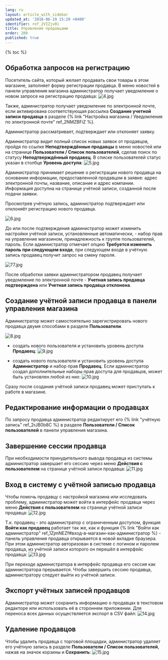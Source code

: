 ```yaml
---
lang: ru
layout: article_with_sidebar
updated_at: '2018-06-19 15:20 +0400'
identifier: ref_2VIZjv0i
title: Управление продавцами
order: 200
published: true
---
```

{% toc %}

## Обработка запросов на регистрацию

Посетитель сайта, который желает продавать свои товары в этом магазине, заполняет форму регистрации продавца. В меню новостей в панели управления магазина администратор получает уведомление о новом запросе на регистрацию продавца:
![4.jpg]({{site.baseurl}}/attachments/ref_2VIZjv0i/4.jpg)

Также, администратор получает уведомление по электронной почте, если активирована соответствующая рассылка **Создание учетной записи продавца** в разделе {% link "Настройка магазина / Уведомления по электронной почте" ref_2NMZBFiZ %}. 

Администратор рассматривает, подтверждает или отклоняет заявку.

Администратор видит полный список новых заявок от продавцов, пройдя по ссылке **Неподтверждённые продавцы** в меню новостей или на странице **Пользователи / Список пользователей**, сделав поиск по статусу **Неподтверждённый продавец**. В списке пользователей статус указан в столбце **Уровень доступа**:
![5.jpg]({{site.baseurl}}/attachments/ref_2VIZjv0i/5.jpg)

Администратор принимает решение о регистрации нового продавца на основании информации, предоставленной продавцом в заявке: адрес электронной почты, название, описание и адрес компании. Информация доступна на странице учётной записи, созданной после подачи заявки.

Просмотрев учётную запись, администратор подтверждает или отклоняёт регистрацию нового продавца. 

![6.jpg]({{site.baseurl}}/attachments/ref_2VIZjv0i/6.jpg)

До или после подтверждения администратор может изменить настройки учётной записи, установленные автоматически, - набор прав на управление магазином, принадлежность к группе пользователей, пароль. Если администратор отмечает опцию **Требуется изменить пароль при следующем входе**, при следующем входе в учётную запись продавец получит запрос на смену пароля.

![77.jpg]({{site.baseurl}}/attachments/ref_2VIZjv0i/77.jpg)

После обработки заявки администратором продавец получает уведомление по электронной почте - **Учетная запись продавца подтверждена** или **Учетная запись продавца отклонена**.

## Создание учётной записи продавца в панели управления магазина

Администратор может самостоятельно зарегистрировать нового продавца двумя способами в разделе **Пользователи**.

![8.jpg]({{site.baseurl}}/attachments/ref_2VIZjv0i/8.jpg)

*   создать нового пользователя и установить уровень доступа **Продавец**:
    ![9.jpg]({{site.baseurl}}/attachments/ref_2VIZjv0i/9.jpg)

*   создать нового пользователя и установить уровень доступа **Администратор** и набор прав **Продавец**. Если администратор создал дополнительные наборы прав доступа для продавцов, может быть установлен любой из них:
    ![10.jpg]({{site.baseurl}}/attachments/ref_2VIZjv0i/10.jpg)

Сразу после создания учётной записи продавец может приступать к работе в магазине.
    
## Редактирование информации о продавцах

По запросу продавца администратор редактирует его {% link "учётную запись" ref_2rJB0b8C %} в разделе **Пользователи / Список пользователей** в панели управления магазина.

## Завершение сессии продавца

При необходимости принудительного вывода продавца из системы администратор завершает его сессию через меню **Действия с пользователем** на странице учётной записи продавца:
![11.jpg]({{site.baseurl}}/attachments/ref_2VIZjv0i/11.jpg)

## Вход в систему с учётной записью продавца

Чтобы помочь продавцу с настройкой магазина или исследовать проблему, администратор может войти в интерфейс продавца через меню **Действия с пользователем** на странице учётной записи продавца:
![12.jpg]({{site.baseurl}}/attachments/ref_2VIZjv0i/12.jpg)

Т.к. продавец - это администратор с ограниченным доступом, функция **Войти как продавец** работает так же, как и функция {% link "Войти как администратор" ref_1ZjmNEZf#вход-в-магазин-как-администратор %} - панель управления продавца открывается в новой вкладке браузера. При этом администратор авторизован в системе с логином и паролем продавца, из учётной записи которого он перешёл в интерфейс продавца:
![13.jpg]({{site.baseurl}}/attachments/ref_2VIZjv0i/13.jpg)

При переходе администратора в интерфейс продавца его сессия как администратора прерывается. Чтобы завершить сессию продавца, администратору следует выйти из учётной записи.

## Экспорт учётных записей продавцов

Администратор может сохранить информацию о продавцах в текстовом редакторе или использовать её в стороннем приложении. Для переноса всех данных осуществляется экспорт в CSV файл:
![14.jpg]({{site.baseurl}}/attachments/ref_2VIZjv0i/14.jpg)

## Удаление продавцов

Чтобы удалить продавца с торговой площадки, администратор удаляет его учётную запись в разделе **Пользователи / Список пользователей**, нажав на значок корзины и **Сохранить**:
![15.jpg]({{site.baseurl}}/attachments/ref_2VIZjv0i/15.jpg)
